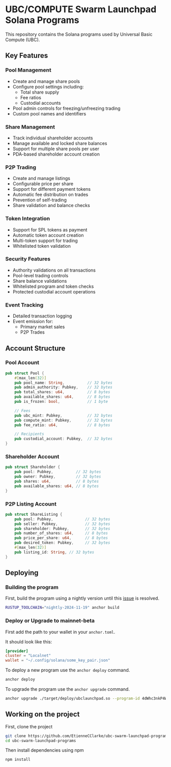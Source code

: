 # UBC/COMPUTE Swarm Launchpad Solana Programs

This repository contains the Solana programs used by Universal Basic Compute (UBC).

## Key Features

### Pool Management
- Create and manage share pools
- Configure pool settings including:
    - Total share supply
    - Fee ratios
    - Custodial accounts
- Pool admin controls for freezing/unfreezing trading
- Custom pool names and identifiers

### Share Management
- Track individual shareholder accounts
- Manage available and locked share balances
- Support for multiple share pools per user
- PDA-based shareholder account creation

### P2P Trading
- Create and manage listings
- Configurable price per share
- Support for different payment tokens
- Automatic fee distribution on trades
- Prevention of self-trading
- Share validation and balance checks

### Token Integration
- Support for SPL tokens as payment
- Automatic token account creation
- Multi-token support for trading
- Whitelisted token validation

### Security Features
- Authority validations on all transactions
- Pool-level trading controls
- Share balance validations
- Whitelisted program and token checks
- Protected custodial account operations

### Event Tracking
- Detailed transaction logging
- Event emission for:
  - Primary market sales
  - P2P Trades

## Account Structure

### Pool Account
```rust
pub struct Pool {
    #[max_len(32)]
    pub pool_name: String,          // 32 bytes
    pub admin_authority: Pubkey,    // 32 bytes
    pub total_shares: u64,          // 8 bytes
    pub available_shares: u64,      // 8 bytes
    pub is_frozen: bool,            // 1 byte

    // Fees
    pub ubc_mint: Pubkey,           // 32 bytes
    pub compute_mint: Pubkey,       // 32 bytes
    pub fee_ratio: u64,             // 8 bytes

    // Recipients
    pub custodial_account: Pubkey,  // 32 bytes
}
```

### Shareholder Account
```rust
pub struct Shareholder {
    pub pool: Pubkey,          // 32 bytes
    pub owner: Pubkey,         // 32 bytes
    pub shares: u64,           // 8 bytes
    pub available_shares: u64, // 8 bytes
}
```

### P2P Listing Account
```rust
pub struct ShareListing {
    pub pool: Pubkey,              // 32 bytes
    pub seller: Pubkey,            // 32 bytes
    pub shareholder: Pubkey,       // 32 bytes
    pub number_of_shares: u64,     // 8 bytes
    pub price_per_share: u64,      // 8 bytes
    pub desired_token: Pubkey,     // 32 bytes
    #[max_len(32)]
    pub listing_id: String, // 32 bytes
}
```

## Deploying

### Building the program

First, build the program using a nightly version until this [issue](https://solana.stackexchange.com/questions/17777/unexpected-cfg-condition-value-solana) is resolved.

```bash
RUSTUP_TOOLCHAIN="nightly-2024-11-19" anchor build
```

### Deploy or Upgrade to mainnet-beta

First add the path to your wallet in your `anchor.toml`.

It should look like this:

```toml
[provider]
cluster = "Localnet"
wallet = "~/.config/solana/some_key_pair.json"
```

To deploy a new program use the `anchor deploy` command.

```bash
anchor deploy
```

To upgrade the program use the `anchor upgrade` command.

```bash
anchor upgrade ./target/deploy/ubclaunchpad.so --program-id 4dWhc3nkP4WeQkv7ws4dAxp6sNTBLCuzhTGTf1FynDcf
```

## Working on the project

First, clone the project

```bash
git clone https://github.com/EtienneCClarke/ubc-swarm-launchpad-programs.git
cd ubc-swarm-launchpad-programs
```

Then install dependencies using npm

```bash
npm install
```
